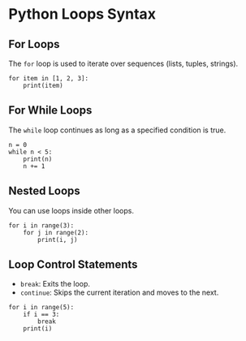 # Python Loops Syntax

## For Loops
The `for` loop is used to iterate over sequences (lists, tuples, strings).
```
for item in [1, 2, 3]:
    print(item)
```
## For While Loops
The `while` loop continues as long as a specified condition is true.
```
n = 0
while n < 5:
    print(n)
    n += 1
```
## Nested Loops
You can use loops inside other loops.
``` 
for i in range(3):
    for j in range(2):
        print(i, j)
```
## Loop Control Statements
- `break`: Exits the loop.
- `continue`: Skips the current iteration and moves to the next.
```
for i in range(5):
    if i == 3:
        break
    print(i)
```